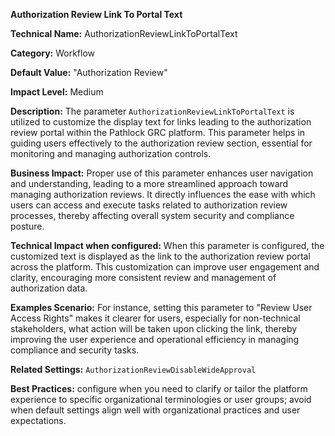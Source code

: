 **Authorization Review Link To Portal Text**

**Technical Name:** AuthorizationReviewLinkToPortalText

**Category:** Workflow

**Default Value:** "Authorization Review"

**Impact Level:** Medium

**Description:** The parameter `AuthorizationReviewLinkToPortalText` is utilized to customize the display text for links leading to the authorization review portal within the Pathlock GRC platform. This parameter helps in guiding users effectively to the authorization review section, essential for monitoring and managing authorization controls.

**Business Impact:** Proper use of this parameter enhances user navigation and understanding, leading to a more streamlined approach toward managing authorization reviews. It directly influences the ease with which users can access and execute tasks related to authorization review processes, thereby affecting overall system security and compliance posture.

**Technical Impact when configured:** When this parameter is configured, the customized text is displayed as the link to the authorization review portal across the platform. This customization can improve user engagement and clarity, encouraging more consistent review and management of authorization data.

**Examples Scenario:** For instance, setting this parameter to "Review User Access Rights" makes it clearer for users, especially for non-technical stakeholders, what action will be taken upon clicking the link, thereby improving the user experience and operational efficiency in managing compliance and security tasks.

**Related Settings:** `AuthorizationReviewDisableWideApproval`

**Best Practices:** configure when you need to clarify or tailor the platform experience to specific organizational terminologies or user groups; avoid when default settings align well with organizational practices and user expectations.